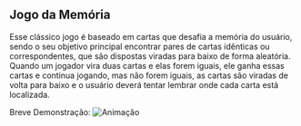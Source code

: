 ## Jogo da Memória

Esse clássico jogo é baseado em cartas que desafia a memória do usuário, sendo o seu objetivo principal encontrar pares de cartas idênticas ou correspondentes, que são dispostas viradas para baixo de forma aleatória. Quando um jogador vira duas cartas e elas forem iguais, ele ganha essas cartas e continua jogando, mas não forem iguais, as cartas são viradas de volta para baixo e o usuário deverá tentar lembrar onde cada carta está localizada.

Breve Demonstração:
![Animação](https://github.com/tadeubdossantos/jogo-memoria/assets/86169857/44628191-eb3b-46ca-aba1-522096027ff2)







